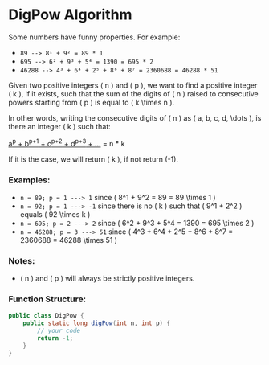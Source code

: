 # DigPow Algorithm

Some numbers have funny properties. For example:

- `89 --> 8¹ + 9² = 89 * 1`
- `695 --> 6² + 9³ + 5⁴ = 1390 = 695 * 2`
- `46288 --> 4³ + 6⁴ + 2⁵ + 8⁶ + 8⁷ = 2360688 = 46288 * 51`

Given two positive integers \( n \) and \( p \), we want to find a positive integer \( k \), if it exists, such that the sum of the digits of \( n \) raised to consecutive powers starting from \( p \) is equal to \( k \times n \).

In other words, writing the consecutive digits of \( n \) as \( a, b, c, d, \dots \), is there an integer \( k \) such that:

<a href="javascript:void(0)">a<sup>p</sup> + b<sup>p+1</sup> + c<sup>p+2</sup> + d<sup>p+3</sup> + ...</a> = n * k

If it is the case, we will return \( k \), if not return \(-1\).

### Examples:

- `n = 89; p = 1 ---> 1` since \( 8^1 + 9^2 = 89 = 89 \times 1 \)
- `n = 92; p = 1 ---> -1` since there is no \( k \) such that \( 9^1 + 2^2 \) equals \( 92 \times k \)
- `n = 695; p = 2 ---> 2` since \( 6^2 + 9^3 + 5^4 = 1390 = 695 \times 2 \)
- `n = 46288; p = 3 ---> 51` since \( 4^3 + 6^4 + 2^5 + 8^6 + 8^7 = 2360688 = 46288 \times 51 \)

### Notes:
- \( n \) and \( p \) will always be strictly positive integers.

### Function Structure:

```java
public class DigPow {
    public static long digPow(int n, int p) {
        // your code
        return -1;
    }
}
